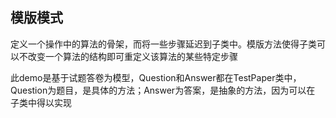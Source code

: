 模版模式
---
定义一个操作中的算法的骨架，而将一些步骤延迟到子类中。模版方法使得子类可以不改变一个算法的结构即可重定义该算法的某些特定步骤

此demo是基于试题答卷为模型，Question和Answer都在TestPaper类中，Question为题目，是具体的方法；Answer为答案，是抽象的方法，因为可以在
子类中得以实现
